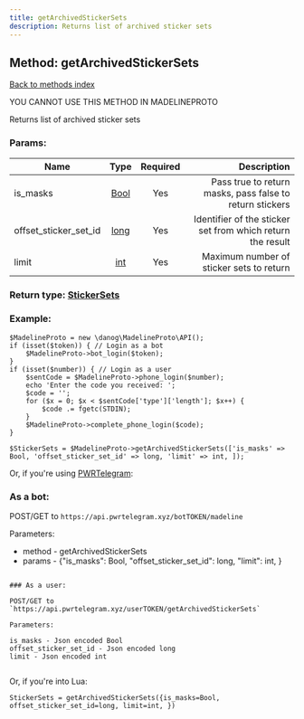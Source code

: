 ```yaml
---
title: getArchivedStickerSets
description: Returns list of archived sticker sets
---
```

## Method: getArchivedStickerSets  
[Back to methods index](index.md)


YOU CANNOT USE THIS METHOD IN MADELINEPROTO


Returns list of archived sticker sets

### Params:

| Name     |    Type       | Required | Description |
|----------|:-------------:|:--------:|------------:|
|is\_masks|[Bool](../types/Bool.md) | Yes|Pass true to return masks, pass false to return stickers|
|offset\_sticker\_set\_id|[long](../types/long.md) | Yes|Identifier of the sticker set from which return the result|
|limit|[int](../types/int.md) | Yes|Maximum number of sticker sets to return|


### Return type: [StickerSets](../types/StickerSets.md)

### Example:


```
$MadelineProto = new \danog\MadelineProto\API();
if (isset($token)) { // Login as a bot
    $MadelineProto->bot_login($token);
}
if (isset($number)) { // Login as a user
    $sentCode = $MadelineProto->phone_login($number);
    echo 'Enter the code you received: ';
    $code = '';
    for ($x = 0; $x < $sentCode['type']['length']; $x++) {
        $code .= fgetc(STDIN);
    }
    $MadelineProto->complete_phone_login($code);
}

$StickerSets = $MadelineProto->getArchivedStickerSets(['is_masks' => Bool, 'offset_sticker_set_id' => long, 'limit' => int, ]);
```

Or, if you're using [PWRTelegram](https://pwrtelegram.xyz):

### As a bot:

POST/GET to `https://api.pwrtelegram.xyz/botTOKEN/madeline`

Parameters:

* method - getArchivedStickerSets
* params - {"is_masks": Bool, "offset_sticker_set_id": long, "limit": int, }

```

### As a user:

POST/GET to `https://api.pwrtelegram.xyz/userTOKEN/getArchivedStickerSets`

Parameters:

is_masks - Json encoded Bool
offset_sticker_set_id - Json encoded long
limit - Json encoded int


```

Or, if you're into Lua:

```
StickerSets = getArchivedStickerSets({is_masks=Bool, offset_sticker_set_id=long, limit=int, })
```

